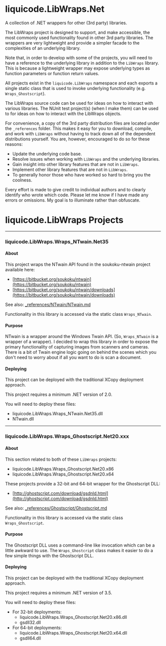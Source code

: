 

# liquicode.LibWraps.Net

A collection of .NET wrappers for other (3rd party) libraries.

The LibWraps project is designed to support, and make accessible,
the most commonly used functionality found in other 3rd party libraries.
The wrappers are very lightweight and provide a simpler facade to the
complexities of an underlying library.

Note that, in order to develop with some of the projects, you will need to have
a reference to the underlying library in addition to the `LibWraps` library.
This is because a lightweight wrapper may expose underlying types as function
parameters or function return values. 

All projects exist in the `liquicode.LibWraps` namespace and each exports a
single static class that is used to invoke underlying functionality (e.g.
`Wraps_Ghostscript`).
 
The LibWraps source code can be used for ideas on how to interact with various
libraries. The NUnit test project(s) (when I make them) can be used to for
ideas on how to interact with the LibWraps objects.

For convenience, a copy of the 3rd party distribution files are located under
the `_references` folder. This makes it easy for you to download, compile, and
work with `LibWraps` without having to track down all of the dependent
distributions yourself. You are, however, encouraged to do so for these reasons:

- Update the underlying code base.
- Resolve issues when working with `LibWraps` and the underlying libraries.
- Gain insight into other library features that are not in `LibWraps`.
- Implement other library features that are not in `LibWraps`.
- To generally honor those who have worked so hard to bring you the coolness.

Every effort is made to give credit to individual authors and to clearly
identify who wrote which code. Please let me know if I have made any errors or
omissions. My goal is to illuminate rather than obfuscate.


# liquicode.LibWraps Projects

------------------------------------------

### liquicode.LibWraps.Wraps_NTwain.Net35

#### About

This project wraps the NTwain API found in the soukoku-ntwain project available
here:
 
- [https://bitbucket.org/soukoku/ntwain](https://bitbucket.org/soukoku/ntwain)
- [https://bitbucket.org/soukoku/ntwain/downloads](https://bitbucket.org/soukoku/ntwain/downloads)

See also: [_references/NTwain/NTwain.md](_references/NTwain/NTwain.md)

Functionality in this library is accessed via the static class
`Wraps_NTwain`.

#### Purpose

NTwain is a wrapper around the Windows Twain API. (So, `Wraps_NTwain` is a
wrapper of a wrapper). I decided to wrap this library in order to expose the
primary functionality of capturing images from scanners and cameras. There is a
bit of Twain engine logic going on behind the scenes which you don't need to
worry about if all you want to do is scan a document.  

#### Deploying

This project can be deployed with the traditional XCopy deployment approach.

This project requires a minimum .NET version of 2.0.

You will need to deploy these files:

- liquicode.LibWraps.Wraps_NTwain.Net35.dll
- NTwain.dll

------------------------------------------

### liquicode.LibWraps.Wraps_Ghostscript.Net20.xxx

#### About

This section related to both of these `LibWraps` projects:

- liquicode.LibWraps.Wraps_Ghostscript.Net20.x86
- liquicode.LibWraps.Wraps_Ghostscript.Net20.x64

These projects provide a 32-bit and 64-bit wrapper for the Ghostscript DLL:

- [http://ghostscript.com/download/gsdnld.html](http://ghostscript.com/download/gsdnld.html)

See also: [_references/Ghostscript/Ghostscript.md](_references/Ghostscript/Ghostscript.md)

Functionality in this library is accessed via the static class
`Wraps_Ghostscript`.

#### Purpose

The Ghostscript DLL uses a command-line like invocation which can be a little
awkward to use. The `Wraps_Ghostcript` class makes it easier to do a few simple
things with the Ghostscript DLL.

#### Deploying

This project can be deployed with the traditional XCopy deployment approach.

This project requires a minimum .NET version of 3.5.

You will need to deploy these files:

- For 32-bit deployments:
	- liquicode.LibWraps.Wraps_Ghostscript.Net20.x86.dll
	- gsdll32.dll
- For 64-bit deployments:
	- liquicode.LibWraps.Wraps_Ghostscript.Net20.x64.dll
	- gsdll64.dll

